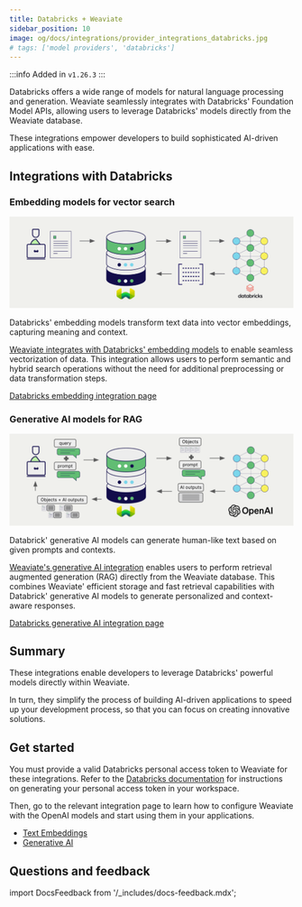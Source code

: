 ```yaml
---
title: Databricks + Weaviate
sidebar_position: 10
image: og/docs/integrations/provider_integrations_databricks.jpg
# tags: ['model providers', 'databricks']
---
```


<!-- Note: for images, use https://docs.google.com/presentation/d/15opIcJuaIjEEcs_1Zm8B6pccox2p7_MHSjCnRv4dPfU/edit?usp=sharing -->

:::info Added in `v1.26.3`
:::

Databricks offers a wide range of models for natural language processing and generation. Weaviate seamlessly integrates with Databricks' Foundation Model APIs, allowing users to leverage Databricks' models directly from the Weaviate database.

These integrations empower developers to build sophisticated AI-driven applications with ease.

## Integrations with Databricks

### Embedding models for vector search

![Embedding integration illustration](../_includes/integration_databricks_embedding.png)

Databricks' embedding models transform text data into vector embeddings, capturing meaning and context.

[Weaviate integrates with Databricks' embedding models](./embeddings.md) to enable seamless vectorization of data. This integration allows users to perform semantic and hybrid search operations without the need for additional preprocessing or data transformation steps.

[Databricks embedding integration page](./embeddings.md)

### Generative AI models for RAG

![Single prompt RAG integration generates individual outputs per search result](../_includes/integration_openai_rag_single.png)

Databrick' generative AI models can generate human-like text based on given prompts and contexts.

[Weaviate's generative AI integration](./generative.md) enables users to perform retrieval augmented generation (RAG) directly from the Weaviate database. This combines Weaviate' efficient storage and fast retrieval capabilities with Databrick' generative AI models to generate personalized and context-aware responses.

[Databricks generative AI integration page](./generative.md)

## Summary

These integrations enable developers to leverage Databricks' powerful models directly within Weaviate.

In turn, they simplify the process of building AI-driven applications to speed up your development process, so that you can focus on creating innovative solutions.

## Get started

You must provide a valid Databricks personal access token to Weaviate for these integrations. Refer to the [Databricks documentation](https://docs.databricks.com/en/dev-tools/auth/pat.html) for instructions on generating your personal access token in your workspace.

Then, go to the relevant integration page to learn how to configure Weaviate with the OpenAI models and start using them in your applications.

- [Text Embeddings](./embeddings.md)
- [Generative AI](./generative.md)

## Questions and feedback

import DocsFeedback from '/_includes/docs-feedback.mdx';

<DocsFeedback/>
